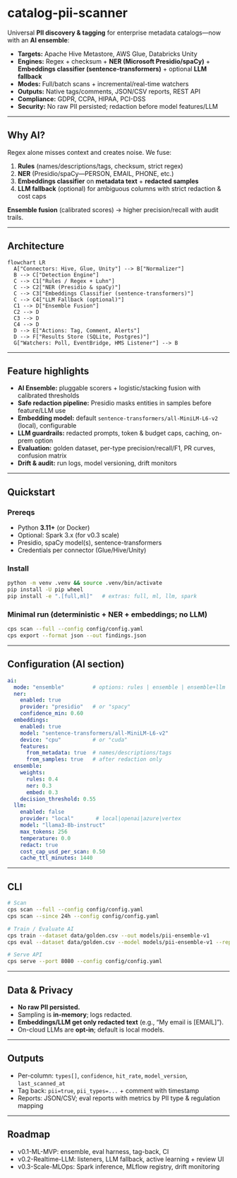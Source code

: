 
# catalog-pii-scanner

Universal **PII discovery & tagging** for enterprise metadata catalogs—now with an **AI ensemble**:
- **Targets:** Apache Hive Metastore, AWS Glue, Databricks Unity
- **Engines:** Regex + checksum + **NER (Microsoft Presidio/spaCy)** + **Embeddings classifier (sentence-transformers)** + optional **LLM fallback**
- **Modes:** Full/batch scans + incremental/real-time watchers
- **Outputs:** Native tags/comments, JSON/CSV reports, REST API
- **Compliance:** GDPR, CCPA, HIPAA, PCI-DSS
- **Security:** No raw PII persisted; redaction before model features/LLM

---

## Why AI?
Regex alone misses context and creates noise. We fuse:
1) **Rules** (names/descriptions/tags, checksum, strict regex)  
2) **NER** (Presidio/spaCy—PERSON, EMAIL, PHONE, etc.)  
3) **Embeddings classifier** on **metadata text** + **redacted samples**  
4) **LLM fallback** (optional) for ambiguous columns with strict redaction & cost caps

**Ensemble fusion** (calibrated scores) → higher precision/recall with audit trails.

---

## Architecture

```mermaid
flowchart LR
  A["Connectors: Hive, Glue, Unity"] --> B["Normalizer"]
  B --> C["Detection Engine"]
  C --> C1["Rules / Regex + Luhn"]
  C --> C2["NER (Presidio & spaCy)"]
  C --> C3["Embeddings Classifier (sentence-transformers)"]
  C --> C4["LLM Fallback (optional)"]
  C1 --> D["Ensemble Fusion"]
  C2 --> D
  C3 --> D
  C4 --> D
  D --> E["Actions: Tag, Comment, Alerts"]
  D --> F["Results Store (SQLite, Postgres)"]
  G["Watchers: Poll, EventBridge, HMS Listener"] --> B

````

---

## Feature highlights

* **AI Ensemble:** pluggable scorers + logistic/stacking fusion with calibrated thresholds
* **Safe redaction pipeline:** Presidio masks entities in samples before feature/LLM use
* **Embedding model:** default `sentence-transformers/all-MiniLM-L6-v2` (local), configurable
* **LLM guardrails:** redacted prompts, token & budget caps, caching, on-prem option
* **Evaluation:** golden dataset, per-type precision/recall/F1, PR curves, confusion matrix
* **Drift & audit:** run logs, model versioning, drift monitors

---

## Quickstart

### Prereqs

* Python **3.11+** (or Docker)
* Optional: Spark 3.x (for v0.3 scale)
* Presidio, spaCy model(s), sentence-transformers
* Credentials per connector (Glue/Hive/Unity)

### Install

```bash
python -m venv .venv && source .venv/bin/activate
pip install -U pip wheel
pip install -e ".[full,ml]"   # extras: full, ml, llm, spark
```

### Minimal run (deterministic + NER + embeddings; no LLM)

```bash
cps scan --full --config config/config.yaml
cps export --format json --out findings.json
```

---

## Configuration (AI section)

```yaml
ai:
  mode: "ensemble"         # options: rules | ensemble | ensemble+llm
  ner:
    enabled: true
    provider: "presidio"   # or "spacy"
    confidence_min: 0.60
  embeddings:
    enabled: true
    model: "sentence-transformers/all-MiniLM-L6-v2"
    device: "cpu"          # or "cuda"
    features:
      from_metadata: true  # names/descriptions/tags
      from_samples: true   # after redaction only
  ensemble:
    weights:
      rules: 0.4
      ner: 0.3
      embed: 0.3
    decision_threshold: 0.55
  llm:
    enabled: false
    provider: "local"       # local|openai|azure|vertex
    model: "llama3-8b-instruct"
    max_tokens: 256
    temperature: 0.0
    redact: true
    cost_cap_usd_per_scan: 0.50
    cache_ttl_minutes: 1440
```

---

## CLI

```bash
# Scan
cps scan --full --config config/config.yaml
cps scan --since 24h --config config/config.yaml

# Train / Evaluate AI
cps train --dataset data/golden.csv --out models/pii-ensemble-v1
cps eval --dataset data/golden.csv --model models/pii-ensemble-v1 --report reports/eval.json

# Serve API
cps serve --port 8080 --config config/config.yaml
```

---

## Data & Privacy

* **No raw PII persisted.**
* Sampling is **in-memory**; logs redacted.
* **Embeddings/LLM get only redacted text** (e.g., “My email is \[EMAIL]”).
* On-cloud LLMs are **opt-in**; default is local models.

---

## Outputs

* Per-column: `types[]`, `confidence`, `hit_rate`, `model_version`, `last_scanned_at`
* Tag back: `pii=true`, `pii_types=...` + comment with timestamp
* Reports: JSON/CSV; eval reports with metrics by PII type & regulation mapping

---

## Roadmap

* v0.1-ML-MVP: ensemble, eval harness, tag-back, CI
* v0.2-Realtime-LLM: listeners, LLM fallback, active learning + review UI
* v0.3-Scale-MLOps: Spark inference, MLflow registry, drift monitoring


